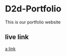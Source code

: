 # D2d-Portfolio
This is our portfolio website

## live link 
[a link](https://goofy-stonebraker-1e577a.netlify.app/)
